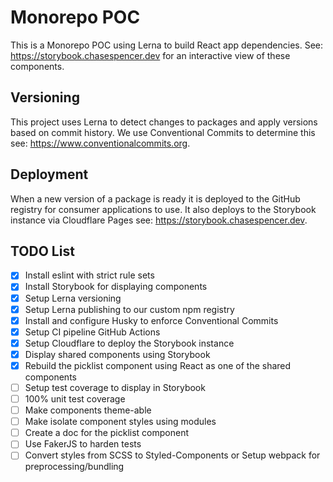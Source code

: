 # Monorepo POC
This is a Monorepo POC using Lerna to build React app dependencies. See: https://storybook.chasespencer.dev for an interactive view of these components.

## Versioning
This project uses Lerna to detect changes to packages and apply versions based on commit history. We use Conventional Commits to determine this see: https://www.conventionalcommits.org. 

## Deployment
When a new version of a package is ready it is deployed to the GitHub registry for consumer applications to use. It also deploys to the Storybook instance via Cloudflare Pages see: https://storybook.chasespencer.dev.

## TODO List
- [x] Install eslint with strict rule sets
- [x] Install Storybook for displaying components
- [x] Setup Lerna versioning
- [x] Setup Lerna publishing to our custom npm registry
- [x] Install and configure Husky to enforce Conventional Commits
- [X] Setup CI pipeline GitHub Actions
- [X] Setup Cloudflare to deploy the Storybook instance
- [X] Display shared components using Storybook
- [X] Rebuild the picklist component using React as one of the shared components
- [ ] Setup test coverage to display in Storybook
- [ ] 100% unit test coverage
- [ ] Make components theme-able
- [ ] Make isolate component styles using modules
- [ ] Create a doc for the picklist component
- [ ] Use FakerJS to harden tests
- [ ] Convert styles from SCSS to Styled-Components or Setup webpack for preprocessing/bundling
